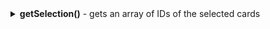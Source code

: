 <details>
<summary markdown="span"> <b>getSelection()</b> - gets an array of IDs of the selected cards</summary>

### Usage

`getSelection: () => array;`


### Returns

The method returns an array of IDs of the selected cards

### Example

```jsx
// get an array of IDs of the selected cards
kanban.getSelection();
```
</details>
